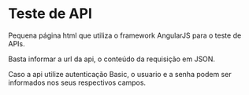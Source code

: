 # Teste de API
Pequena página html que utiliza o framework AngularJS para o teste de APIs.

Basta informar a url da api, o conteúdo da requisição em JSON.

Caso a api utilize autenticação Basic, o usuario e a senha podem ser informados nos seus respectivos campos.

